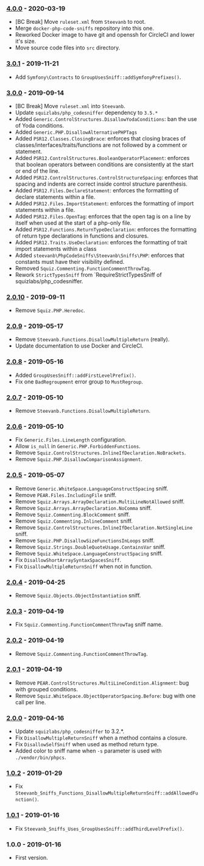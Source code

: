 ### [4.0.0](../../../compare/3.0.1...4.0.0) - 2020-03-19

- [BC Break] Move `ruleset.xml` from `Steevanb` to root.
- Merge `docker-php-code-sniffs` repository into this one.
- Reworked Docker image to have git and openssh for CircleCI and lower it's size.
- Move source code files into `src` directory.

### [3.0.1](../../../compare/3.0.0...3.0.1) - 2019-11-21

- Add `Symfony\Contracts` to `GroupUsesSniff::addSymfonyPrefixes()`.

### [3.0.0](../../../compare/2.0.10...3.0.0) - 2019-09-14

- [BC Break] Move `ruleset.xml` into `Steevanb`.
- Update `squizlabs/php_codesniffer` dependency to `3.5.*`
- Added `Generic.ControlStructures.DisallowYodaConditions`: ban the use of Yoda conditions.
- Added `Generic.PHP.DisallowAlternativePHPTags`
- Added `PSR12.Classes.ClosingBrace`: enforces that closing braces of classes/interfaces/traits/functions are not followed by a comment or statement.
- Added `PSR12.ControlStructures.BooleanOperatorPlacement`: enforces that boolean operators between conditions are consistently at the start or end of the line.
- Added `PSR12.ControlStructures.ControlStructureSpacing`: enforces that spacing and indents are correct inside control structure parenthesis.
- Added `PSR12.Files.DeclareStatement`: enforces the formatting of declare statements within a file.
- Added `PSR12.Files.ImportStatement`: enforces the formatting of import statements within a file.
- Added `PSR12.Files.OpenTag`: enforces that the open tag is on a line by itself when used at the start of a php-only file.
- Added `PSR12.Functions.ReturnTypeDeclaration`: enforces the formatting of return type declarations in functions and closures.
- Added `PSR12.Traits.UseDeclaration`: enforces the formatting of trait import statements within a class
- Added `steevanb\PhpCodeSniffs\Steevanb\Sniffs\PHP`: enforces that constants must have their visibility defined.
- Removed `Squiz.Commenting.FunctionCommentThrowTag`.
- Rework `StrictTypesSniff` from `RequireStrictTypesSniff of squizlabs/php_codesniffer.

### [2.0.10](../../../compare/2.0.9...2.0.10) - 2019-09-11

- Remove `Squiz.PHP.Heredoc`.

### [2.0.9](../../../compare/2.0.7...2.0.8) - 2019-05-17

- Remove `Steevanb.Functions.DisallowMultipleReturn` (really).
- Update documentation to use Docker and CircleCI.

### [2.0.8](../../../compare/2.0.7...2.0.8) - 2019-05-16

- Added `GroupUsesSniff::addFirstLevelPrefix()`.
- Fix one `BadRegroupment` error group to `MustRegroup`.

### [2.0.7](../../../compare/2.0.6...2.0.7) - 2019-05-10

- Remove `Steevanb.Functions.DisallowMultipleReturn`.

### [2.0.6](../../../compare/2.0.5...2.0.6) - 2019-05-10

- Fix `Generic.Files.LineLength` configuration.
- Allow `is_null` in `Generic.PHP.ForbiddenFunctions`.
- Remove `Squiz.ControlStructures.InlineIfDeclaration.NoBrackets`.
- Remove `Squiz.PHP.DisallowComparisonAssignment`.

### [2.0.5](../../../compare/2.0.4...2.0.5) - 2019-05-07

- Remove `Generic.WhiteSpace.LanguageConstructSpacing` sniff.
- Remove `PEAR.Files.IncludingFile` sniff.
- Remove `Squiz.Arrays.ArrayDeclaration.MultiLineNotAllowed` sniff.
- Remove `Squiz.Arrays.ArrayDeclaration.NoComma` sniff.
- Remove `Squiz.Commenting.BlockComment` sniff.
- Remove `Squiz.Commenting.InlineComment` sniff.
- Remove `Squiz.ControlStructures.InlineIfDeclaration.NotSingleLine` sniff.
- Remove `Squiz.PHP.DisallowSizeFunctionsInLoops` sniff.
- Remove `Squiz.Strings.DoubleQuoteUsage.ContainsVar` sniff.
- Remove `Squiz.WhiteSpace.LanguageConstructSpacing` sniff.
- Fix `DisallowShortArraySyntaxSpacesSniff`.
- Fix `DisallowMultipleReturnSniff` when not in function.

### [2.0.4](../../../compare/2.0.3...2.0.4) - 2019-04-25

- Remove `Squiz.Objects.ObjectInstantiation` sniff.

### [2.0.3](../../../compare/2.0.2...2.0.3) - 2019-04-19

- Fix `Squiz.Commenting.FunctionCommentThrowTag` sniff name.

### [2.0.2](../../../compare/2.0.1...2.0.2) - 2019-04-19

- Remove `Squiz.Commenting.FunctionCommentThrowTag`.

### [2.0.1](../../../compare/2.0.0...2.0.1) - 2019-04-19

- Remove `PEAR.ControlStructures.MultiLineCondition.Alignment`: bug with grouped conditions.
- Remove `Squiz.WhiteSpace.ObjectOperatorSpacing.Before`: bug with one call per line.

### [2.0.0](../../../compare/1.0.2...2.0.0) - 2019-04-16

- Update `squizlabs/php_codesniffer` to 3.2.*.
- Fix `DisallowMultipleReturnSniff` when a method contains a closure.
- Fix `DisallowSelfSniff` when used as method return type.
- Added color to sniff name when `-s` parameter is used with `./vendor/bin/phpcs`.

### [1.0.2](../../../compare/1.0.1...1.0.2) - 2019-01-29

- Fix `Steevanb_Sniffs_Functions_DisallowMultipleReturnSniff::addAllowedFunction()`.

### [1.0.1](../../../compare/1.0.0...1.0.1) - 2019-01-16

- Fix `Steevanb_Sniffs_Uses_GroupUsesSniff::addThirdLevelPrefix()`.

### 1.0.0 - 2019-01-16

- First version.
